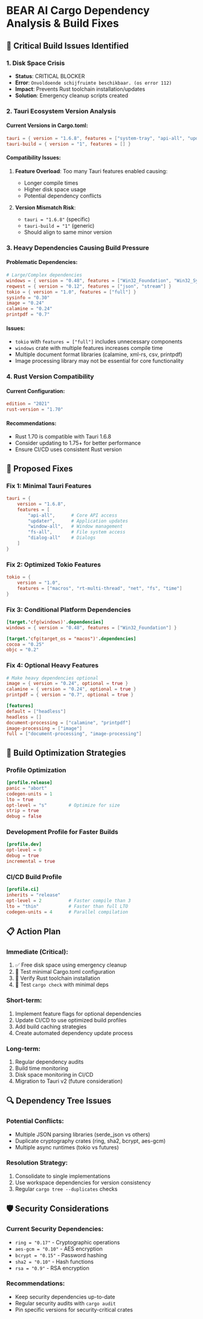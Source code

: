 # BEAR AI Cargo Dependency Analysis & Build Fixes

## 🚨 Critical Build Issues Identified

### 1. Disk Space Crisis
- **Status**: CRITICAL BLOCKER
- **Error**: `Onvoldoende schijfruimte beschikbaar. (os error 112)`
- **Impact**: Prevents Rust toolchain installation/updates
- **Solution**: Emergency cleanup scripts created

### 2. Tauri Ecosystem Version Analysis

#### Current Versions in Cargo.toml:
```toml
tauri = { version = "1.6.8", features = ["system-tray", "api-all", "updater", "window-all", "fs-all", "path-all", "protocol-all", "process-all", "shell-all", "http-all", "notification-all", "global-shortcut-all", "os-all", "dialog-all", "cli", "macos-private-api"] }
tauri-build = { version = "1", features = [] }
```

#### Compatibility Issues:
1. **Feature Overload**: Too many Tauri features enabled causing:
   - Longer compile times
   - Higher disk space usage
   - Potential dependency conflicts

2. **Version Mismatch Risk**:
   - `tauri = "1.6.8"` (specific)
   - `tauri-build = "1"` (generic)
   - Should align to same minor version

### 3. Heavy Dependencies Causing Build Pressure

#### Problematic Dependencies:
```toml
# Large/Complex dependencies
windows = { version = "0.48", features = ["Win32_Foundation", "Win32_System_Com", "Win32_UI_Shell"] }
reqwest = { version = "0.12", features = ["json", "stream"] }
tokio = { version = "1.0", features = ["full"] }
sysinfo = "0.30"
image = "0.24"
calamine = "0.24"
printpdf = "0.7"
```

#### Issues:
- `tokio` with `features = ["full"]` includes unnecessary components
- `windows` crate with multiple features increases compile time
- Multiple document format libraries (calamine, xml-rs, csv, printpdf)
- Image processing library may not be essential for core functionality

### 4. Rust Version Compatibility

#### Current Configuration:
```toml
edition = "2021"
rust-version = "1.70"
```

#### Recommendations:
- Rust 1.70 is compatible with Tauri 1.6.8
- Consider updating to 1.75+ for better performance
- Ensure CI/CD uses consistent Rust version

## 🔧 Proposed Fixes

### Fix 1: Minimal Tauri Features
```toml
tauri = {
    version = "1.6.8",
    features = [
        "api-all",      # Core API access
        "updater",      # Application updates
        "window-all",   # Window management
        "fs-all",       # File system access
        "dialog-all"    # Dialogs
    ]
}
```

### Fix 2: Optimized Tokio Features
```toml
tokio = {
    version = "1.0",
    features = ["macros", "rt-multi-thread", "net", "fs", "time"]
}
```

### Fix 3: Conditional Platform Dependencies
```toml
[target.'cfg(windows)'.dependencies]
windows = { version = "0.48", features = ["Win32_Foundation"] }

[target.'cfg(target_os = "macos")'.dependencies]
cocoa = "0.25"
objc = "0.2"
```

### Fix 4: Optional Heavy Features
```toml
# Make heavy dependencies optional
image = { version = "0.24", optional = true }
calamine = { version = "0.24", optional = true }
printpdf = { version = "0.7", optional = true }

[features]
default = ["headless"]
headless = []
document-processing = ["calamine", "printpdf"]
image-processing = ["image"]
full = ["document-processing", "image-processing"]
```

## 🚀 Build Optimization Strategies

### Profile Optimization
```toml
[profile.release]
panic = "abort"
codegen-units = 1
lto = true
opt-level = "s"        # Optimize for size
strip = true
debug = false
```

### Development Profile for Faster Builds
```toml
[profile.dev]
opt-level = 0
debug = true
incremental = true
```

### CI/CD Build Profile
```toml
[profile.ci]
inherits = "release"
opt-level = 2          # Faster compile than 3
lto = "thin"           # Faster than full LTO
codegen-units = 4      # Parallel compilation
```

## 📋 Action Plan

### Immediate (Critical):
1. ✅ Free disk space using emergency cleanup
2. 🔄 Test minimal Cargo.toml configuration
3. 🔄 Verify Rust toolchain installation
4. 🔄 Test `cargo check` with minimal deps

### Short-term:
1. Implement feature flags for optional dependencies
2. Update CI/CD to use optimized build profiles
3. Add build caching strategies
4. Create automated dependency update process

### Long-term:
1. Regular dependency audits
2. Build time monitoring
3. Disk space monitoring in CI/CD
4. Migration to Tauri v2 (future consideration)

## 🔍 Dependency Tree Issues

### Potential Conflicts:
- Multiple JSON parsing libraries (serde_json vs others)
- Duplicate cryptography crates (ring, sha2, bcrypt, aes-gcm)
- Multiple async runtimes (tokio vs futures)

### Resolution Strategy:
1. Consolidate to single implementations
2. Use workspace dependencies for version consistency
3. Regular `cargo tree --duplicates` checks

## 🛡️ Security Considerations

### Current Security Dependencies:
- `ring = "0.17"` - Cryptographic operations
- `aes-gcm = "0.10"` - AES encryption
- `bcrypt = "0.15"` - Password hashing
- `sha2 = "0.10"` - Hash functions
- `rsa = "0.9"` - RSA encryption

### Recommendations:
- Keep security dependencies up-to-date
- Regular security audits with `cargo audit`
- Pin specific versions for security-critical crates
